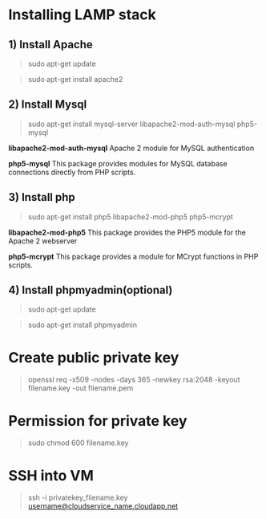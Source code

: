 # Installing LAMP stack
## 1) Install Apache
> sudo apt-get update

> sudo apt-get install apache2

## 2) Install Mysql
> sudo apt-get install mysql-server libapache2-mod-auth-mysql php5-mysql

**libapache2-mod-auth-mysql** Apache 2 module for MySQL authentication

**php5-mysql** This package provides modules for MySQL database connections directly from PHP scripts.

## 3) Install php
> sudo apt-get install php5 libapache2-mod-php5 php5-mcrypt

**libapache2-mod-php5** This package provides the PHP5 module for the Apache 2 webserver 

**php5-mcrypt** This package provides a module for MCrypt functions in PHP scripts.

## 4) Install phpmyadmin(optional)

> sudo apt-get update

> sudo apt-get install phpmyadmin

# Create public private key

> openssl req -x509 -nodes -days 365 -newkey rsa:2048 -keyout filename.key -out filename.pem

# Permission for private key

> sudo chmod 600 filename.key

# SSH into VM

> ssh -i privatekey_filename.key username@cloudservice_name.cloudapp.net
